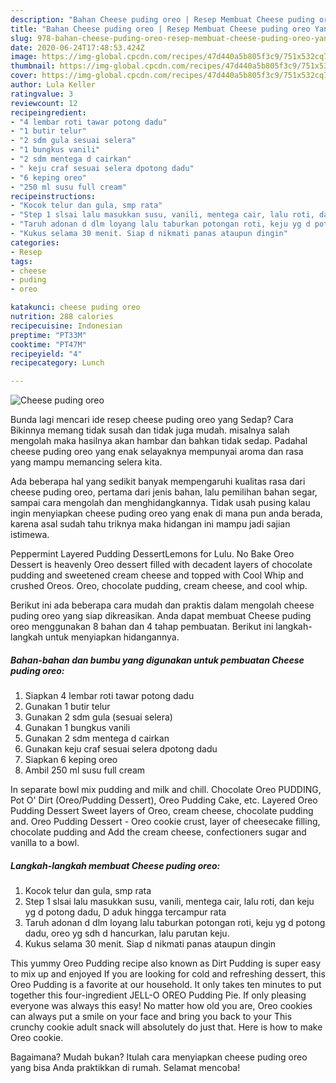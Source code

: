 ```yaml
---
description: "Bahan Cheese puding oreo | Resep Membuat Cheese puding oreo Yang Menggugah Selera"
title: "Bahan Cheese puding oreo | Resep Membuat Cheese puding oreo Yang Menggugah Selera"
slug: 978-bahan-cheese-puding-oreo-resep-membuat-cheese-puding-oreo-yang-menggugah-selera
date: 2020-06-24T17:48:53.424Z
image: https://img-global.cpcdn.com/recipes/47d440a5b805f3c9/751x532cq70/cheese-puding-oreo-foto-resep-utama.jpg
thumbnail: https://img-global.cpcdn.com/recipes/47d440a5b805f3c9/751x532cq70/cheese-puding-oreo-foto-resep-utama.jpg
cover: https://img-global.cpcdn.com/recipes/47d440a5b805f3c9/751x532cq70/cheese-puding-oreo-foto-resep-utama.jpg
author: Lula Keller
ratingvalue: 3
reviewcount: 12
recipeingredient:
- "4 lembar roti tawar potong dadu"
- "1 butir telur"
- "2 sdm gula sesuai selera"
- "1 bungkus vanili"
- "2 sdm mentega d cairkan"
- " keju craf sesuai selera dpotong dadu"
- "6 keping oreo"
- "250 ml susu full cream"
recipeinstructions:
- "Kocok telur dan gula, smp rata"
- "Step 1 slsai lalu masukkan susu, vanili, mentega cair, lalu roti, dan keju yg d potong dadu, D aduk hingga tercampur rata"
- "Taruh adonan d dlm loyang lalu taburkan potongan roti, keju yg d potong dadu, oreo yg sdh d hancurkan, lalu parutan keju."
- "Kukus selama 30 menit. Siap d nikmati panas ataupun dingin"
categories:
- Resep
tags:
- cheese
- puding
- oreo

katakunci: cheese puding oreo 
nutrition: 288 calories
recipecuisine: Indonesian
preptime: "PT33M"
cooktime: "PT47M"
recipeyield: "4"
recipecategory: Lunch

---
```



![Cheese puding oreo](https://img-global.cpcdn.com/recipes/47d440a5b805f3c9/751x532cq70/cheese-puding-oreo-foto-resep-utama.jpg)

Bunda lagi mencari ide resep cheese puding oreo yang Sedap? Cara Bikinnya memang tidak susah dan tidak juga mudah. misalnya salah mengolah maka hasilnya akan hambar dan bahkan tidak sedap. Padahal cheese puding oreo yang enak selayaknya mempunyai aroma dan rasa yang mampu memancing selera kita.

Ada beberapa hal yang sedikit banyak mempengaruhi kualitas rasa dari cheese puding oreo, pertama dari jenis bahan, lalu pemilihan bahan segar, sampai cara mengolah dan menghidangkannya. Tidak usah pusing kalau ingin menyiapkan cheese puding oreo yang enak di mana pun anda berada, karena asal sudah tahu triknya maka hidangan ini mampu jadi sajian istimewa.

Peppermint Layered Pudding DessertLemons for Lulu. No Bake Oreo Dessert is heavenly Oreo dessert filled with decadent layers of chocolate pudding and sweetened cream cheese and topped with Cool Whip and crushed Oreos. Oreo, chocolate pudding, cream cheese, and cool whip.


Berikut ini ada beberapa cara mudah dan praktis dalam mengolah cheese puding oreo yang siap dikreasikan. Anda dapat membuat Cheese puding oreo menggunakan 8 bahan dan 4 tahap pembuatan. Berikut ini langkah-langkah untuk menyiapkan hidangannya.

<!--inarticleads1-->

##### Bahan-bahan dan bumbu yang digunakan untuk pembuatan Cheese puding oreo:

1. Siapkan 4 lembar roti tawar potong dadu
1. Gunakan 1 butir telur
1. Gunakan 2 sdm gula (sesuai selera)
1. Gunakan 1 bungkus vanili
1. Gunakan 2 sdm mentega d cairkan
1. Gunakan  keju craf sesuai selera dpotong dadu
1. Siapkan 6 keping oreo
1. Ambil 250 ml susu full cream


In separate bowl mix pudding and milk and chill. Chocolate Oreo PUDDING, Pot O&#39; Dirt (Oreo/Pudding Dessert), Oreo Pudding Cake, etc. Layered Oreo Pudding Dessert Sweet layers of Oreo, cream cheese, chocolate pudding and. Oreo Pudding Dessert - Oreo cookie crust, layer of cheesecake filling, chocolate pudding and Add the cream cheese, confectioners sugar and vanilla to a bowl. 

<!--inarticleads2-->

##### Langkah-langkah membuat Cheese puding oreo:

1. Kocok telur dan gula, smp rata
1. Step 1 slsai lalu masukkan susu, vanili, mentega cair, lalu roti, dan keju yg d potong dadu, D aduk hingga tercampur rata
1. Taruh adonan d dlm loyang lalu taburkan potongan roti, keju yg d potong dadu, oreo yg sdh d hancurkan, lalu parutan keju.
1. Kukus selama 30 menit. Siap d nikmati panas ataupun dingin


This yummy Oreo Pudding recipe also known as Dirt Pudding is super easy to mix up and enjoyed If you are looking for cold and refreshing dessert, this Oreo Pudding is a favorite at our household. It only takes ten minutes to put together this four-ingredient JELL-O OREO Pudding Pie. If only pleasing everyone was always this easy! No matter how old you are, Oreo cookies can always put a smile on your face and bring you back to your This crunchy cookie adult snack will absolutely do just that. Here is how to make Oreo cookie. 

Bagaimana? Mudah bukan? Itulah cara menyiapkan cheese puding oreo yang bisa Anda praktikkan di rumah. Selamat mencoba!
